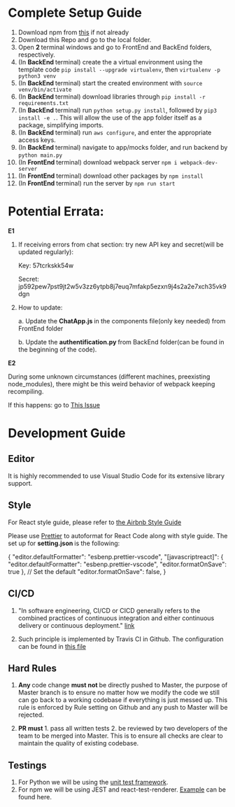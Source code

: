 # Complete Setup Guide
1. Download npm from [this](https://www.npmjs.com/get-npm) if not already
2. Download this Repo and go to the local folder.
3. Open <b> 2 </b> terminal windows and go to FrontEnd and BackEnd folders, respectively.
4. (In <b> BackEnd </b> terminal) create the a virtual environment using the template code `pip install --upgrade virtualenv`, then `virtualenv -p python3 venv`
5. (In <b> BackEnd </b> terminal) start the created environment with      `source venv/bin/activate `
6. (In <b> BackEnd </b> terminal) download libraries through `pip install -r requirements.txt`
7. (In <b> BackEnd </b> terminal) run `python setup.py install`, followed by `pip3 install -e .`. This will allow the use of the app folder itself as a package, simplifying imports.
8. (In <b> BackEnd </b> terminal) run `aws configure`, and enter the appropriate access keys.
9. (In <b> BackEnd </b> terminal) navigate to app/mocks folder, and run backend by `python main.py`
10. (In <b> FrontEnd </b> terminal) download webpack server `npm i webpack-dev-server`
11. (In <b> FrontEnd </b> terminal) download other packages by `npm install`
12. (In <b> FrontEnd </b> terminal) run the server by `npm run start`

# Potential Errata:

<b> E1 </b>

1. If receiving errors from chat section: try new API key and secret(will be updated regularly):

    Key: 57tcrkskk54w 

    Secret: jp592pew7pst9jt2w5v3zz6ytpb8j7euq7mfakp5ezxn9j4s2a2e7xch35vk9dgn

2. How to update: 

    a. Update the <b> ChatApp.js </b> in the components file(only key needed) from FrontEnd folder

    b. Update the <b> authentification.py </b> from BackEnd folder(can be found in the beginning of the code). 
    
<b> E2 </b>

During some unknown circumstances (different machines, preexisting node_modules), there might be this weird behavior of webpack keeping recompiling. 

If this happens: go to [This Issue](https://github.com/Yizong98/Housing_Proj/issues/18)

# Development Guide
## Editor
It is highly recommended to use Visual Studio Code for its extensive library support. 
## Style
For React style guide, please refer to [the Airbnb Style Guide](https://github.com/airbnb/javascript/tree/master/react)

Please use [Prettier](https://marketplace.visualstudio.com/items?itemName=esbenp.prettier-vscode) to autoformat for React Code along with style guide. The set up for <b> setting.json </b> is the following:


{
    "editor.defaultFormatter": "esbenp.prettier-vscode",
    "[javascriptreact]": {
      "editor.defaultFormatter": "esbenp.prettier-vscode",
      "editor.formatOnSave": true
    },
    // Set the default
    "editor.formatOnSave": false,
}

## CI/CD

1. "In software engineering, CI/CD or CICD generally refers to the combined practices of continuous integration and either continuous delivery or continuous deployment." [link](https://en.wikipedia.org/wiki/CI/CD)

2. Such principle is implemented by Travis CI in Github. The configuration can be found in [this file](https://github.com/Yizong98/Housing_Proj/blob/master/.travis.yml)

## Hard Rules

1. <b> Any </b> code change <b> must not </b>  be directly pushed to Master, the purpose of Master branch is to ensure no matter how we modify the code we still can go back to a working codebase if everything is just messed up. This rule is enforced by Rule setting on Github and any push to Master will be rejected.

2. <b> PR must </b> 1. pass all written tests 2. be reviewed by two developers of the team to be merged into Master. This is to ensure all checks are clear to maintain the quality of existing codebase.

## Testings

1. For Python we will be using the [unit test framework](https://docs.python.org/3/library/unittest.html).
2. For npm we will be using JEST and react-test-renderer. [Example](https://github.com/Yizong98/Housing_Proj/blob/master/FrontEnd/app/components/Test/CalendarSelectTest.spec.js) can be found here.










